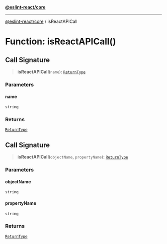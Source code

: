[**@eslint-react/core**](../README.md)

***

[@eslint-react/core](../README.md) / isReactAPICall

# Function: isReactAPICall()

## Call Signature

> **isReactAPICall**(`name`): [`ReturnType`](../namespaces/isCallFromReact/type-aliases/ReturnType.md)

### Parameters

#### name

`string`

### Returns

[`ReturnType`](../namespaces/isCallFromReact/type-aliases/ReturnType.md)

## Call Signature

> **isReactAPICall**(`objectName`, `propertyName`): [`ReturnType`](../namespaces/isCallFromReact/type-aliases/ReturnType.md)

### Parameters

#### objectName

`string`

#### propertyName

`string`

### Returns

[`ReturnType`](../namespaces/isCallFromReact/type-aliases/ReturnType.md)
